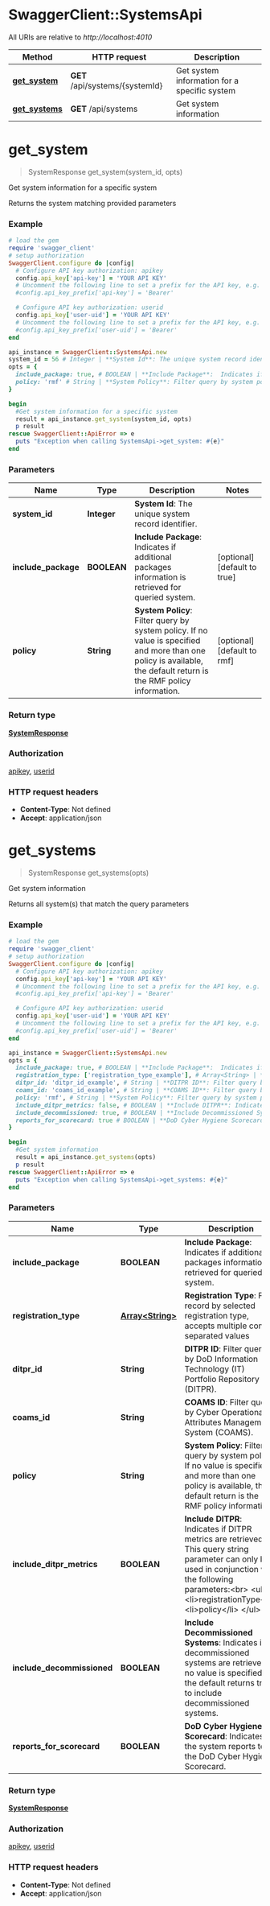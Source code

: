 # SwaggerClient::SystemsApi

All URIs are relative to *http://localhost:4010*

Method | HTTP request | Description
------------- | ------------- | -------------
[**get_system**](SystemsApi.md#get_system) | **GET** /api/systems/{systemId} | Get system information for a specific system
[**get_systems**](SystemsApi.md#get_systems) | **GET** /api/systems | Get system information

# **get_system**
> SystemResponse get_system(system_id, opts)

Get system information for a specific system

Returns the system matching provided parameters

### Example
```ruby
# load the gem
require 'swagger_client'
# setup authorization
SwaggerClient.configure do |config|
  # Configure API key authorization: apikey
  config.api_key['api-key'] = 'YOUR API KEY'
  # Uncomment the following line to set a prefix for the API key, e.g. 'Bearer' (defaults to nil)
  #config.api_key_prefix['api-key'] = 'Bearer'

  # Configure API key authorization: userid
  config.api_key['user-uid'] = 'YOUR API KEY'
  # Uncomment the following line to set a prefix for the API key, e.g. 'Bearer' (defaults to nil)
  #config.api_key_prefix['user-uid'] = 'Bearer'
end

api_instance = SwaggerClient::SystemsApi.new
system_id = 56 # Integer | **System Id**: The unique system record identifier.
opts = { 
  include_package: true, # BOOLEAN | **Include Package**:  Indicates if additional packages information is retrieved for queried system.
  policy: 'rmf' # String | **System Policy**: Filter query by system policy. If no value is specified and more than one policy is available, the default return is the RMF policy information.
}

begin
  #Get system information for a specific system
  result = api_instance.get_system(system_id, opts)
  p result
rescue SwaggerClient::ApiError => e
  puts "Exception when calling SystemsApi->get_system: #{e}"
end
```

### Parameters

Name | Type | Description  | Notes
------------- | ------------- | ------------- | -------------
 **system_id** | **Integer**| **System Id**: The unique system record identifier. | 
 **include_package** | **BOOLEAN**| **Include Package**:  Indicates if additional packages information is retrieved for queried system. | [optional] [default to true]
 **policy** | **String**| **System Policy**: Filter query by system policy. If no value is specified and more than one policy is available, the default return is the RMF policy information. | [optional] [default to rmf]

### Return type

[**SystemResponse**](SystemResponse.md)

### Authorization

[apikey](../README.md#apikey), [userid](../README.md#userid)

### HTTP request headers

 - **Content-Type**: Not defined
 - **Accept**: application/json



# **get_systems**
> SystemResponse get_systems(opts)

Get system information

Returns all system(s) that match the query parameters

### Example
```ruby
# load the gem
require 'swagger_client'
# setup authorization
SwaggerClient.configure do |config|
  # Configure API key authorization: apikey
  config.api_key['api-key'] = 'YOUR API KEY'
  # Uncomment the following line to set a prefix for the API key, e.g. 'Bearer' (defaults to nil)
  #config.api_key_prefix['api-key'] = 'Bearer'

  # Configure API key authorization: userid
  config.api_key['user-uid'] = 'YOUR API KEY'
  # Uncomment the following line to set a prefix for the API key, e.g. 'Bearer' (defaults to nil)
  #config.api_key_prefix['user-uid'] = 'Bearer'
end

api_instance = SwaggerClient::SystemsApi.new
opts = { 
  include_package: true, # BOOLEAN | **Include Package**:  Indicates if additional packages information is retrieved for queried system.
  registration_type: ['registration_type_example'], # Array<String> | **Registration Type**: Filter record by selected registration type, accepts multiple comma separated values
  ditpr_id: 'ditpr_id_example', # String | **DITPR ID**: Filter query by DoD Information Technology (IT) Portfolio Repository (DITPR).
  coams_id: 'coams_id_example', # String | **COAMS ID**: Filter query by Cyber Operational Attributes Management System (COAMS).
  policy: 'rmf', # String | **System Policy**: Filter query by system policy. If no value is specified and more than one policy is available, the default return is the RMF policy information.
  include_ditpr_metrics: false, # BOOLEAN | **Include DITPR**: Indicates if DITPR metrics are retrieved. This query string parameter can only be used in conjunction with the following parameters:<br>   <ul>     <li>registrationType</li>     <li>policy</li>   </ul>
  include_decommissioned: true, # BOOLEAN | **Include Decommissioned Systems**: Indicates if decommissioned systems are retrieved. If no value is specified, the default returns true to include decommissioned systems.
  reports_for_scorecard: true # BOOLEAN | **DoD Cyber Hygiene Scorecard**: Indicates if the system reports to the DoD Cyber Hygiene Scorecard.
}

begin
  #Get system information
  result = api_instance.get_systems(opts)
  p result
rescue SwaggerClient::ApiError => e
  puts "Exception when calling SystemsApi->get_systems: #{e}"
end
```

### Parameters

Name | Type | Description  | Notes
------------- | ------------- | ------------- | -------------
 **include_package** | **BOOLEAN**| **Include Package**:  Indicates if additional packages information is retrieved for queried system. | [optional] [default to true]
 **registration_type** | [**Array&lt;String&gt;**](String.md)| **Registration Type**: Filter record by selected registration type, accepts multiple comma separated values | [optional] 
 **ditpr_id** | **String**| **DITPR ID**: Filter query by DoD Information Technology (IT) Portfolio Repository (DITPR). | [optional] 
 **coams_id** | **String**| **COAMS ID**: Filter query by Cyber Operational Attributes Management System (COAMS). | [optional] 
 **policy** | **String**| **System Policy**: Filter query by system policy. If no value is specified and more than one policy is available, the default return is the RMF policy information. | [optional] [default to rmf]
 **include_ditpr_metrics** | **BOOLEAN**| **Include DITPR**: Indicates if DITPR metrics are retrieved. This query string parameter can only be used in conjunction with the following parameters:&lt;br&gt;   &lt;ul&gt;     &lt;li&gt;registrationType&lt;/li&gt;     &lt;li&gt;policy&lt;/li&gt;   &lt;/ul&gt; | [optional] [default to false]
 **include_decommissioned** | **BOOLEAN**| **Include Decommissioned Systems**: Indicates if decommissioned systems are retrieved. If no value is specified, the default returns true to include decommissioned systems. | [optional] [default to true]
 **reports_for_scorecard** | **BOOLEAN**| **DoD Cyber Hygiene Scorecard**: Indicates if the system reports to the DoD Cyber Hygiene Scorecard. | [optional] [default to true]

### Return type

[**SystemResponse**](SystemResponse.md)

### Authorization

[apikey](../README.md#apikey), [userid](../README.md#userid)

### HTTP request headers

 - **Content-Type**: Not defined
 - **Accept**: application/json



